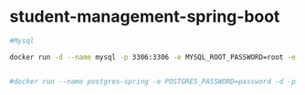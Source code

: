 # student-management-spring-boot

```bash
#Mysql

docker run -d --name mysql -p 3306:3306 -e MYSQL_ROOT_PASSWORD=root -e MYSQL_DATABASE=users_database mysql:5


#docker run --name postgres-spring -e POSTGRES_PASSWORD=password -d -p 5434:5432 postgres:alpine

```
